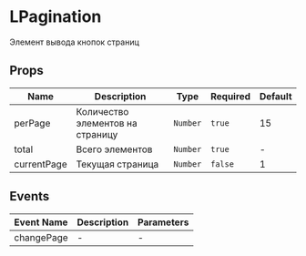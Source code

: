 # LPagination

Элемент вывода кнопок страниц

## Props

<!-- @vuese:LPagination:props:start -->
|Name|Description|Type|Required|Default|
|---|---|---|---|---|
|perPage|Количество элементов на страницу|`Number`|`true`|15|
|total|Всего элементов|`Number`|`true`|-|
|currentPage|Текущая страница|`Number`|`false`|1|

<!-- @vuese:LPagination:props:end -->


## Events

<!-- @vuese:LPagination:events:start -->
|Event Name|Description|Parameters|
|---|---|---|
|changePage|-|-|

<!-- @vuese:LPagination:events:end -->


